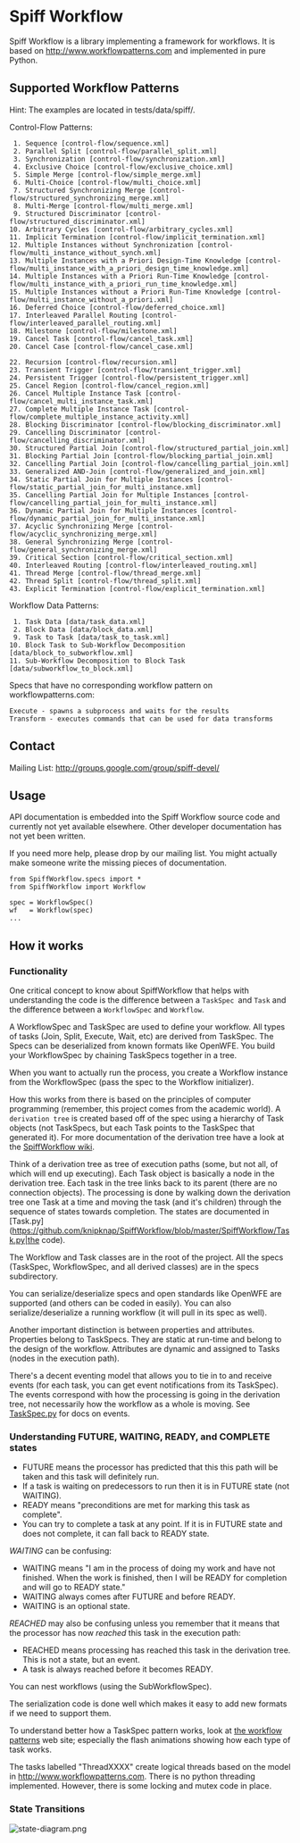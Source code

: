 Spiff Workflow
==============
Spiff Workflow is a library implementing a framework for workflows.
It is based on http://www.workflowpatterns.com and implemented in pure Python.


Supported Workflow Patterns
----------------------------
Hint: The examples are located in tests/data/spiff/.

  Control-Flow Patterns:

     1. Sequence [control-flow/sequence.xml]
     2. Parallel Split [control-flow/parallel_split.xml]
     3. Synchronization [control-flow/synchronization.xml]
     4. Exclusive Choice [control-flow/exclusive_choice.xml]
     5. Simple Merge [control-flow/simple_merge.xml]
     6. Multi-Choice [control-flow/multi_choice.xml]
     7. Structured Synchronizing Merge [control-flow/structured_synchronizing_merge.xml]
     8. Multi-Merge [control-flow/multi_merge.xml]
     9. Structured Discriminator [control-flow/structured_discriminator.xml]
    10. Arbitrary Cycles [control-flow/arbitrary_cycles.xml]
    11. Implicit Termination [control-flow/implicit_termination.xml]
    12. Multiple Instances without Synchronization [control-flow/multi_instance_without_synch.xml]
    13. Multiple Instances with a Priori Design-Time Knowledge [control-flow/multi_instance_with_a_priori_design_time_knowledge.xml]
    14. Multiple Instances with a Priori Run-Time Knowledge [control-flow/multi_instance_with_a_priori_run_time_knowledge.xml]
    15. Multiple Instances without a Priori Run-Time Knowledge [control-flow/multi_instance_without_a_priori.xml]
    16. Deferred Choice [control-flow/deferred_choice.xml]
    17. Interleaved Parallel Routing [control-flow/interleaved_parallel_routing.xml]
    18. Milestone [control-flow/milestone.xml]
    19. Cancel Task [control-flow/cancel_task.xml]
    20. Cancel Case [control-flow/cancel_case.xml]

    22. Recursion [control-flow/recursion.xml]
    23. Transient Trigger [control-flow/transient_trigger.xml]
    24. Persistent Trigger [control-flow/persistent_trigger.xml]
    25. Cancel Region [control-flow/cancel_region.xml]
    26. Cancel Multiple Instance Task [control-flow/cancel_multi_instance_task.xml]
    27. Complete Multiple Instance Task [control-flow/complete_multiple_instance_activity.xml]
    28. Blocking Discriminator [control-flow/blocking_discriminator.xml]
    29. Cancelling Discriminator [control-flow/cancelling_discriminator.xml]
    30. Structured Partial Join [control-flow/structured_partial_join.xml]
    31. Blocking Partial Join [control-flow/blocking_partial_join.xml]
    32. Cancelling Partial Join [control-flow/cancelling_partial_join.xml]
    33. Generalized AND-Join [control-flow/generalized_and_join.xml]
    34. Static Partial Join for Multiple Instances [control-flow/static_partial_join_for_multi_instance.xml]
    35. Cancelling Partial Join for Multiple Instances [control-flow/cancelling_partial_join_for_multi_instance.xml]
    36. Dynamic Partial Join for Multiple Instances [control-flow/dynamic_partial_join_for_multi_instance.xml]
    37. Acyclic Synchronizing Merge [control-flow/acyclic_synchronizing_merge.xml]
    38. General Synchronizing Merge [control-flow/general_synchronizing_merge.xml]
    39. Critical Section [control-flow/critical_section.xml]
    40. Interleaved Routing [control-flow/interleaved_routing.xml]
    41. Thread Merge [control-flow/thread_merge.xml]
    42. Thread Split [control-flow/thread_split.xml]
    43. Explicit Termination [control-flow/explicit_termination.xml]

  Workflow Data Patterns:

     1. Task Data [data/task_data.xml]
     2. Block Data [data/block_data.xml]
     9. Task to Task [data/task_to_task.xml]
    10. Block Task to Sub-Workflow Decomposition [data/block_to_subworkflow.xml]
    11. Sub-Workflow Decomposition to Block Task [data/subworkflow_to_block.xml]

  Specs that have no corresponding workflow pattern on workflowpatterns.com:

    Execute - spawns a subprocess and waits for the results
    Transform - executes commands that can be used for data transforms


Contact
--------
Mailing List: http://groups.google.com/group/spiff-devel/


Usage
------
API documentation is embedded into the Spiff Workflow source code and
currently not yet available elsewhere. Other developer documentation has not
yet been written.

If you need more help, please drop by our mailing list. You might actually
make someone write the missing pieces of documentation.

```
from SpiffWorkflow.specs import *
from SpiffWorkflow import Workflow

spec = WorkflowSpec()
wf   = Workflow(spec)
...
```


How it works
------------

### Functionality

One critical concept to know about SpiffWorkflow that helps with understanding
the code is the difference between a `TaskSpec `and `Task` and the difference
between a `WorkflowSpec` and `Workflow`.

A WorkflowSpec and TaskSpec are used to define your workflow. All types of
tasks (Join, Split, Execute, Wait, etc) are derived from TaskSpec. The Specs
can be deserialized from known formats like OpenWFE. You build your
WorkflowSpec by chaining TaskSpecs together in a tree.

When you want to actually run the process, you create a Workflow instance
from the WorkflowSpec (pass the spec to the Workflow initializer).

How this works from there is based on the principles of computer programming
(remember, this project comes from the academic world). A `derivation tree` is
created based off of the spec using a hierarchy of Task objects (not TaskSpecs,
but each Task points to the TaskSpec that generated it).
For more documentation of the derivation tree have a look at the
[SpiffWorkflow wiki](https://github.com/knipknap/SpiffWorkflow/wiki).

Think of a derivation tree as tree of execution paths (some, but not all, of
which will end up executing). Each Task object is basically a node in the
derivation tree. Each task in the tree links back to its parent (there are no
connection objects). The processing is done by walking down the derivation
tree one Task at a time and moving the task (and it's children) through the
sequence of states towards completion. The states are documented in
[Task.py](https://github.com/knipknap/SpiffWorkflow/blob/master/SpiffWorkflow/Task.py|the code).

The Workflow and Task classes are in the root of the project. All the specs
(TaskSpec, WorkflowSpec, and all derived classes) are in the specs
subdirectory.

You can serialize/deserialize specs and open standards like OpenWFE are
supported (and others can be coded in easily). You can also
serialize/deserialize a running workflow (it will pull in its spec as
well).

Another important distinction is between properties and attributes.
Properties belong to TaskSpecs. They are static at run-time and belong
to the design of the workflow. Attributes are dynamic and assigned to
Tasks (nodes in the execution path).

There's a decent eventing model that allows you to tie in to and receive
events (for each task, you can get event notifications from its TaskSpec).
The events correspond with how the processing is going in the derivation
tree, not necessarily how the workflow as a whole is moving. See
[TaskSpec.py](https://github.com/knipknap/SpiffWorkflow/blob/master/SpiffWorkflow/specs/TaskSpec.py)
for docs on events.

### Understanding FUTURE, WAITING, READY, and COMPLETE states

 * FUTURE means the processor has predicted that this this path will be taken and this task will definitely run.
 * If a task is waiting on predecessors to run then it is in FUTURE state (not WAITING).
 * READY means "preconditions are met for marking this task as complete".
 * You can try to complete a task at any point. If it is in FUTURE state and does not complete, it can fall back to READY state.


*WAITING* can be confusing:

 * WAITING means "I am in the process of doing my work and have not finished.
   When the work is finished, then I will be READY for completion and will go
   to READY state."
 * WAITING always comes after FUTURE and before READY. 
 * WAITING is an optional state.


*REACHED* may also be confusing unless you remember that it means that the
processor has now _reached_ this task in the execution path:

 * REACHED means processing has reached this task in the derivation tree.
 This is not a state, but an event.
 * A task is always reached before it becomes READY.

You can nest workflows (using the SubWorkflowSpec).

The serialization code is done well which makes it easy to add new formats
if we need to support them.

To understand better how a TaskSpec pattern works, look at [the workflow
patterns](http://www.workflowpatterns.com) web site; especially the flash
animations showing how each type of task works.

The tasks labelled "ThreadXXXX" create logical threads based on the model
in http://www.workflowpatterns.com. There is no python threading implemented.
However, there is some locking and mutex code in place.

### State Transitions

![state-diagram.png](https://github.com/knipknap/SpiffWorkflow/raw/master/doc/figures/state-diagram.png)
